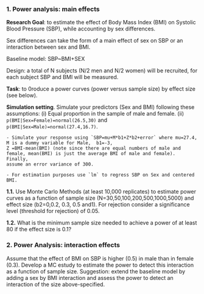 
### 1. Power analysis: main effects

**Research Goal**:  to estimate the effect of Body Mass Index (BMI) on Systolic Blood Pressure (SBP), while accounting by sex differences.

Sex differences can take the form of a main effect of sex on SBP or an interaction between sex and BMI.


Baseline model:  SBP~BMI+SEX

Design: a total of N subjects (N/2 men and N/2 women) will be recruited, for each subject SBP and BMI will be measured.


**Task**: to 0roduce a power curves (power versus sample size) by effect size (see below).

**Simulation setting**. Simulate your predictors (Sex and BMI) following these assumptions: 
		(i) Equal proportion in the sample of male and female.
		(ii)  `p(BMI|Sex=Female)=normal(26.5,30)` and `p(BMI|Sex=Male)=normal(27.4,16.7)`.
		
	- Simulate your response using `SBP=mu+M*b1+Z*b2+error` where mu=27.4, M is a dummy variable for Male,  b1=-3, 
	Z =BMI-mean(BMI) (note since there are equal numbers of male and female, mean(BMI) is just the average BMI of male and female). Finally,
	assume an error variance of 300.
	
	- For estimation purposes use `lm` to regress SBP on Sex and centered BMI.
	

**1.1.** Use Monte Carlo Methods (at least 10,000 replicates) to estimate power curves as a function of sample size (N=30,50,100,200,500,1000,5000) and effect size (b2=0,0.2, 0.3, 0.5 and1).
    For rejection consider a significance level (threshold for rejection) of 0.05.


**1.2.** What is the minimum sample size needed to achieve a power of at least 80 if the effect size is 0.1?

### 2. Power Analysis: interaction effects


Assume that the effect of BMI on SBP is higher (0.5) in male than in female (0.3). Develop a MC estudy to estimate the power
to detect this interaction as a function of sample size. Suggestion: extend the baseline model by adding a sex by BMI interaction and assess the power to detect
an interaction of the size above-specified.
